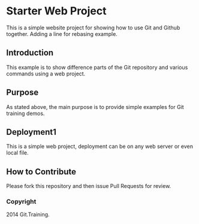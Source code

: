 # Starter Web Project

This is a simple website project for
showing how to use Git and Github together.
Adding a line for rebasing example.

## Introduction

This example is to show difference parts of the Git
repository and various commands using a web project.

## Purpose

As stated above, the main purpose is to provide
simple examples for Git training demos.

## Deployment1

This is a simple web project, deployment
can be on any web server or even local file.

## How to Contribute

Please fork this repository and then issue Pull Requests for review.

### Copyright

2014 Git.Training.

